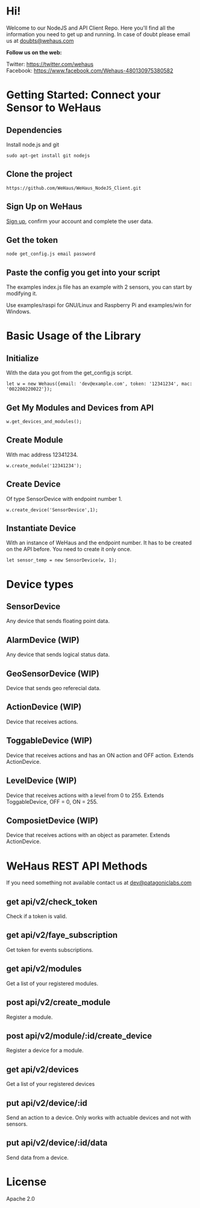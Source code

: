 # Hi!

Welcome to our NodeJS and API Client Repo. Here you'll find all the information you need to get up and running. In case of doubt please email us at doubts@wehaus.com 

**Follow us on the web:**

Twitter: <https://twitter.com/wehaus>  <br>
Facebook: <https://www.facebook.com/Wehaus-480130975380582>


# Getting Started: Connect your Sensor to WeHaus

## Dependencies

Install node.js and git

    sudo apt-get install git nodejs

## Clone the project

    https://github.com/WeHaus/WeHaus_NodeJS_Client.git

## Sign Up on WeHaus

[Sign up](https://app.wehaus.com/users/create_new_account), confirm your account and complete the user data.

## Get the token

    node get_config.js email password

## Paste the config you get into your script

The examples index.js file has an example with 2 sensors, you can start by modifying it. 

Use examples/raspi for GNU/Linux and Raspberry Pi and examples/win for Windows.

# Basic Usage of the Library

## Initialize

With the data you got from the get_config.js script.

    let w = new Wehaus({email: 'dev@example.com', token: '12341234', mac: '002200220022'});

## Get My Modules and Devices from API

    w.get_devices_and_modules();

## Create Module 

With mac address 12341234.

    w.create_module('12341234');

## Create Device

Of type SensorDevice with endpoint number 1.

    w.create_device('SensorDevice',1);

## Instantiate Device

With an instance of WeHaus and the endpoint number. It has to be created on the API before. You need to create it only once.

    let sensor_temp = new SensorDevice(w, 1);


# Device types

## SensorDevice

Any device that sends floating point data.

## AlarmDevice (WIP)

Any device that sends logical status data. 

## GeoSensorDevice (WIP)

Device that sends geo referecial data.

## ActionDevice (WIP)

Device that receives actions.

## ToggableDevice (WIP)

Device that receives actions and has an ON action and OFF action. Extends ActionDevice.

## LevelDevice (WIP)

Device that receives actions with a level from 0 to 255. Extends ToggableDevice, OFF = 0, ON = 255.

## ComposietDevice (WIP)

Device that receives actions with an object as parameter. Extends ActionDevice.


# WeHaus REST API Methods

If you need something not available contact us at dev@patagoniclabs.com

## get api/v2/check_token

Check if a token is valid.


## get api/v2/faye_subscription

Get token for events subscriptions.


## get api/v2/modules

Get a list of your registered modules.


## post api/v2/create_module

Register a module.


## post api/v2/module/:id/create_device

Register a device for a module.


## get api/v2/devices

Get a list of your registered devices

## put api/v2/device/:id

Send an action to a device. Only works with actuable devices and not with sensors.


## put api/v2/device/:id/data

Send data from a device.

# License

Apache 2.0 

